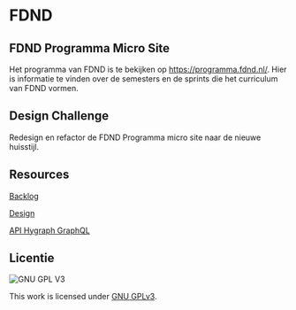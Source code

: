 # FDND


## FDND Programma Micro Site
Het programma van FDND is te bekijken op https://programma.fdnd.nl/. Hier is informatie te vinden over de semesters en de sprints die het curriculum van FDND vormen. 

## Design Challenge
Redesign en refactor de FDND Programma micro site naar de nieuwe huisstijl. 


## Resources

[Backlog](https://github.com/orgs/fdnd-agency/projects/39)

[Design](https://fdnd.nl)

[API Hygraph GraphQL](https://eu-central-1.cdn.hygraph.com/content/cl54wpnkq38x701t370gr4cvs/maste)

## Licentie

![GNU GPL V3](https://www.gnu.org/graphics/gplv3-127x51.png)

This work is licensed under [GNU GPLv3](./LICENSE).

